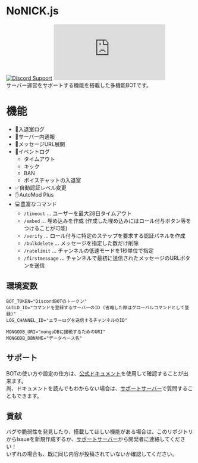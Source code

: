 # NoNICK.js
[![Discord Support](https://img.shields.io/discord/949877204601405482?label=discord&logo=discord&logoColor=white)](https://discord.gg/q4FcBm2P42)
[![GitHub License](https://img.shields.io/github/license/nonick-mc/DiscordBot-NoNick.js)](LICENSE)  
サーバー運営をサポートする機能を搭載した多機能BOTです。

# 機能
* 🚪入退室ログ
* 📢サーバー内通報
* 🔗メッセージURL展開
* 📝イベントログ
  * タイムアウト
  * キック
  * BAN
  * ボイスチャットの入退室
* ✅自動認証レベル変更
* ✋AutoMod Plus
* 💻豊富なコマンド
  * `/timeout` ... ユーザーを最大28日タイムアウト
  * `/embed` ... 埋め込みを作成 (作成した埋め込みにはロール付与ボタン等をつけることが可能)
  * `/verify` ... ロール付与に特定のステップを要求する認証パネルを作成
  * `/bulkdelete` ... メッセージを指定した数だけ削除
  * `/ratelimit` ... チャンネルの低速モードを1秒単位で指定
  * `/firstmessage` ... チャンネルで最初に送信されたメッセージのURLボタンを送信

## 環境変数
```env
BOT_TOKEN="DiscordBOTのトークン"
GUILD_ID="コマンドを登録するサーバーのID (省略した際はグローバルコマンドとして登録)"
LOG_CHANNEL_ID="エラーログを送信するチャンネルのID"

MONGODB_URI="mongoDBに接続するためのURI"
MONGODB_DBNAME="データベース名"
```

## サポート
BOTの使い方や設定の仕方は、[公式ドキュメント](https://docs.nonick-js.com)を使用して確認することが出来ます。  
尚、ドキュメントを読んでもわからない場合は、[サポートサーバー](https://discord.gg/q4FcBm2P42)で質問することもできます。

## 貢献
バグや脆弱性を発見したり、搭載してほしい機能がある場合は、このリポジトリからIssueを新規作成するか、[サポートサーバー](https://discord.gg/q4FcBm2P42)から開発者に連絡してください！  
いずれの場合も、既に同じ内容が投稿されていないか確認してください。
